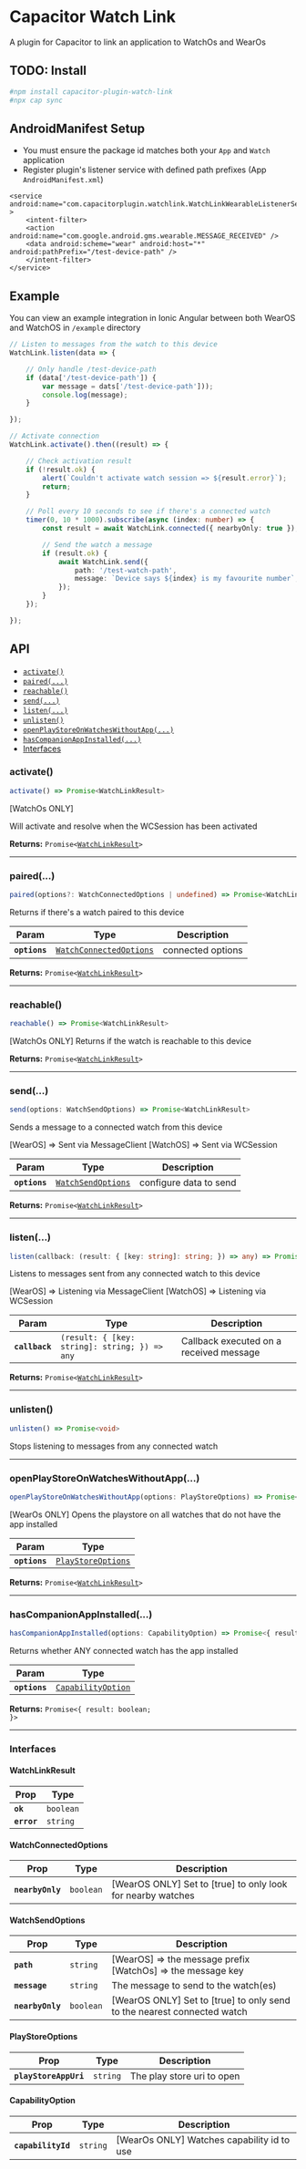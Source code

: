 # Capacitor Watch Link

A plugin for Capacitor to link an application to WatchOs and WearOs

## TODO: Install

```bash
#npm install capacitor-plugin-watch-link
#npx cap sync
```

## AndroidManifest Setup

- You must ensure the package id matches both your `App` and `Watch` application
- Register plugin's listener service with defined path prefixes (App `AndroidManifest.xml`)

```
<service android:name="com.capacitorplugin.watchlink.WatchLinkWearableListenerService" >
    <intent-filter>
    <action android:name="com.google.android.gms.wearable.MESSAGE_RECEIVED" />
    <data android:scheme="wear" android:host="*" android:pathPrefix="/test-device-path" />
    </intent-filter>
</service>
```

## Example

You can view an example integration in Ionic Angular between both WearOS and WatchOS in `/example` directory

```typescript
// Listen to messages from the watch to this device
WatchLink.listen(data => {

    // Only handle /test-device-path
    if (data['/test-device-path']) {
        var message = dats['/test-device-path']));
        console.log(message);
    }

});

// Activate connection
WatchLink.activate().then((result) => {

    // Check activation result
    if (!result.ok) {
        alert(`Couldn't activate watch session => ${result.error}`);
        return;
    }

    // Poll every 10 seconds to see if there's a connected watch
    timer(0, 10 * 1000).subscribe(async (index: number) => {
        const result = await WatchLink.connected({ nearbyOnly: true });

        // Send the watch a message
        if (result.ok) {
            await WatchLink.send({
                path: '/test-watch-path',
                message: `Device says ${index} is my favourite number`,
            });
        }
    });

});
```

## API

<docgen-index>

* [`activate()`](#activate)
* [`paired(...)`](#paired)
* [`reachable()`](#reachable)
* [`send(...)`](#send)
* [`listen(...)`](#listen)
* [`unlisten()`](#unlisten)
* [`openPlayStoreOnWatchesWithoutApp(...)`](#openplaystoreonwatcheswithoutapp)
* [`hasCompanionAppInstalled(...)`](#hascompanionappinstalled)
* [Interfaces](#interfaces)

</docgen-index>

<docgen-api>
<!--Update the source file JSDoc comments and rerun docgen to update the docs below-->

### activate()

```typescript
activate() => Promise<WatchLinkResult>
```

[WatchOs ONLY]

Will activate and resolve when the WCSession has been activated

**Returns:** <code>Promise&lt;<a href="#watchlinkresult">WatchLinkResult</a>&gt;</code>

--------------------


### paired(...)

```typescript
paired(options?: WatchConnectedOptions | undefined) => Promise<WatchLinkResult>
```

Returns if there's a watch paired to this device

| Param         | Type                                                                    | Description       |
| ------------- | ----------------------------------------------------------------------- | ----------------- |
| **`options`** | <code><a href="#watchconnectedoptions">WatchConnectedOptions</a></code> | connected options |

**Returns:** <code>Promise&lt;<a href="#watchlinkresult">WatchLinkResult</a>&gt;</code>

--------------------


### reachable()

```typescript
reachable() => Promise<WatchLinkResult>
```

[WatchOs ONLY]
Returns if the watch is reachable to this device

**Returns:** <code>Promise&lt;<a href="#watchlinkresult">WatchLinkResult</a>&gt;</code>

--------------------


### send(...)

```typescript
send(options: WatchSendOptions) => Promise<WatchLinkResult>
```

Sends a message to a connected watch from this device

[WearOS] =&gt; Sent via MessageClient
[WatchOS] =&gt; Sent via WCSession

| Param         | Type                                                          | Description            |
| ------------- | ------------------------------------------------------------- | ---------------------- |
| **`options`** | <code><a href="#watchsendoptions">WatchSendOptions</a></code> | configure data to send |

**Returns:** <code>Promise&lt;<a href="#watchlinkresult">WatchLinkResult</a>&gt;</code>

--------------------


### listen(...)

```typescript
listen(callback: (result: { [key: string]: string; }) => any) => Promise<WatchLinkResult>
```

Listens to messages sent from any connected watch to this device

[WearOS] =&gt; Listening via MessageClient
[WatchOS] =&gt; Listening via WCSession

| Param          | Type                                                        | Description                             |
| -------------- | ----------------------------------------------------------- | --------------------------------------- |
| **`callback`** | <code>(result: { [key: string]: string; }) =&gt; any</code> | Callback executed on a received message |

**Returns:** <code>Promise&lt;<a href="#watchlinkresult">WatchLinkResult</a>&gt;</code>

--------------------


### unlisten()

```typescript
unlisten() => Promise<void>
```

Stops listening to messages from any connected watch

--------------------


### openPlayStoreOnWatchesWithoutApp(...)

```typescript
openPlayStoreOnWatchesWithoutApp(options: PlayStoreOptions) => Promise<WatchLinkResult>
```

[WearOs ONLY]
Opens the playstore on all watches that do not have the app installed

| Param         | Type                                                          |
| ------------- | ------------------------------------------------------------- |
| **`options`** | <code><a href="#playstoreoptions">PlayStoreOptions</a></code> |

**Returns:** <code>Promise&lt;<a href="#watchlinkresult">WatchLinkResult</a>&gt;</code>

--------------------


### hasCompanionAppInstalled(...)

```typescript
hasCompanionAppInstalled(options: CapabilityOption) => Promise<{ result: boolean; }>
```

Returns whether ANY connected watch has the app installed

| Param         | Type                                                          |
| ------------- | ------------------------------------------------------------- |
| **`options`** | <code><a href="#capabilityoption">CapabilityOption</a></code> |

**Returns:** <code>Promise&lt;{ result: boolean; }&gt;</code>

--------------------


### Interfaces


#### WatchLinkResult

| Prop        | Type                 |
| ----------- | -------------------- |
| **`ok`**    | <code>boolean</code> |
| **`error`** | <code>string</code>  |


#### WatchConnectedOptions

| Prop             | Type                 | Description                                                 |
| ---------------- | -------------------- | ----------------------------------------------------------- |
| **`nearbyOnly`** | <code>boolean</code> | [WearOS ONLY] Set to [true] to only look for nearby watches |


#### WatchSendOptions

| Prop             | Type                 | Description                                                             |
| ---------------- | -------------------- | ----------------------------------------------------------------------- |
| **`path`**       | <code>string</code>  | [WearOS] =&gt; the message prefix [WatchOs] =&gt; the message key       |
| **`message`**    | <code>string</code>  | The message to send to the watch(es)                                    |
| **`nearbyOnly`** | <code>boolean</code> | [WearOS ONLY] Set to [true] to only send to the nearest connected watch |


#### PlayStoreOptions

| Prop                  | Type                | Description                |
| --------------------- | ------------------- | -------------------------- |
| **`playStoreAppUri`** | <code>string</code> | The play store uri to open |


#### CapabilityOption

| Prop               | Type                | Description                                |
| ------------------ | ------------------- | ------------------------------------------ |
| **`capabilityId`** | <code>string</code> | [WearOs ONLY] Watches capability id to use |

</docgen-api>
